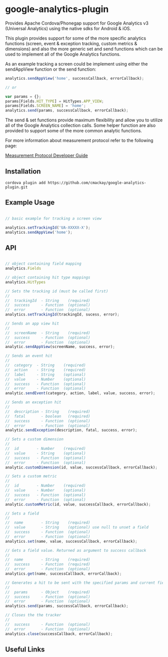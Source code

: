 google-analytics-plugin
=======================

Provides Apache Cordova/Phonegap support for Google Analytics v3 (Universal Analytics) using the native sdks for Android &amp; iOS.

This plugin provides support for some of the more specific analytics functions (screen, event & exception tracking, custom metrics & dimensions) and also the more generic set and send functions which can be used to implement all of the Google Analytics functions.

As an example tracking a screen could be implement using either the sendAppView function or the send function:

```js
analytics.sendAppView('home', successCallback, errorCallback);

// or

var params = {};
params[Fields.HIT_TYPE] = HitTypes.APP_VIEW;
params[Fields.SCREEN_NAME] = 'home';
analytics.send(params, successCallback, errorCallback);

```

The send & set functions provide maximum flexibility and allow you to utilize all of the Google Analytics collection calls. Some helper function are also provided to support some of the more common analytic functions.

For more information about measurement protocol refer to the following page:

[Measurement Protocol Developer Guide](https://developers.google.com/analytics/devguides/collection/protocol/v1/devguide)

## Installation
```
cordova plugin add https://github.com/cmackay/google-analytics-plugin.git
```

## Example Usage

```js

// basic example for tracking a screen view

analytics.setTrackingId('UA-XXXXX-X');
analytics.sendAppView('home');

```

## API

```js

// object containing field mapping
analytics.Fields

// object containing hit type mappings
analytics.HitTypes

// Sets the tracking id (must be called first)
//
//  trackingId  - String    (required)
//  success     - Function  (optional)
//  error       - Function  (optional)
analytics.setTrackingId(trackingId, sucess, error);

// Sends an app view hit
//
//  screenName  - String    (required)
//  success     - Function  (optional)
//  error       - Function  (optional)
analytic.sendAppView(screenName, success, error);

// Sends an event hit
//
//  category  - String    (required)
//  action    - String    (required)
//  label     - String    (optional)
//  value     - Number    (optional)
//  success   - Function  (optional)
//  error     - Function  (optional)
analytic.sendEvent(category, action, label, value, success, error);

// Sends an exception hit
//
//  description - String    (required)
//  fatal       - boolean   (required)
//  success     - Function  (optional)
//  error       - Function  (optional)
analytic.sendException(description, fatal, success, error);

// Sets a custom dimension
//
//  id        - Number    (required)
//  value     - String    (optional)
//  success   - Function  (optional)
//  error     - Function  (optional)
analytic.customDimension(id, value, successCallback, errorCallback);

// Sets a custom metric
//
//  id        - Number    (required)
//  value     - Number    (optional)
//  success   - Function  (optional)
//  error     - Function  (optional)
analytic.customMetric(id, value, successCallback, errorCallback);

// Sets a field
//
//  name        - String    (required)
//  value       - String    (optional) use null to unset a field
//  success     - Function  (optional)
//  error       - Function  (optional)
analytics.set(name, value, successCallback, errorCallback);

// Gets a field value. Returned as argument to success callback
//
//  name        - String    (required)
//  success     - Function  (required)
//  error       - Function  (optional)
analytics.get(name, successCallback, errorCallback);

// Generates a hit to be sent with the specified params and current field values
//
//  params      - Object    (required)
//  success     - Function  (optional)
//  error       - Function  (optional)
analytics.send(params, successCallback, errorCallback);

// Closes the the tracker
//
//  success     - Function  (optional)
//  error       - Function  (optional)
analytics.close(successCallback, errorCallback);

```

## Useful Links


